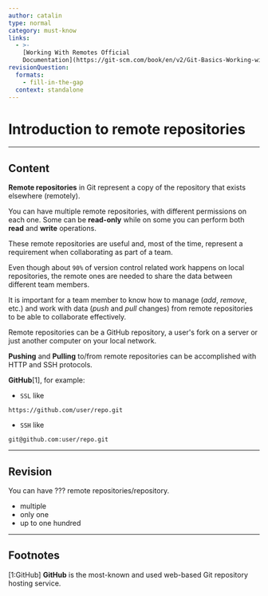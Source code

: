 ```yaml
---
author: catalin
type: normal
category: must-know
links:
  - >-
    [Working With Remotes Official
    Documentation](https://git-scm.com/book/en/v2/Git-Basics-Working-with-Remotes){website}
revisionQuestion:
  formats:
    - fill-in-the-gap
  context: standalone
---
```


# Introduction to remote repositories


---

## Content

**Remote repositories** in Git represent a copy of the repository that exists elsewhere (remotely).

You can have multiple remote repositories, with different permissions on each one. Some can be **read-only** while on some you can perform both **read** and **write** operations.

These remote repositories are useful and, most of the time, represent a requirement when collaborating as part of a team.

Even though about `90%` of version control related work happens on local repositories, the remote ones are needed to share the data between different team members.

It is important for a team member to know how to manage (*add*, *remove*, etc.) and work with data (*push* and *pull* changes) from remote repositories to be able to collaborate effectively.

Remote repositories can be a GitHub repository, a user's fork on a server or just another computer on your local network.

**Pushing** and **Pulling** to/from remote repositories can be accomplished with HTTP and SSH protocols.

**GitHub**[1], for example:

- `SSL` like 

```plain-text
https://github.com/user/repo.git
```

- `SSH` like

```plain-text
git@github.com:user/repo.git
```


---

## Revision

You can have ??? remote repositories/repository.

- multiple
- only one
- up to one hundred


---

## Footnotes

[1:GitHub]
**GitHub** is the most-known and used web-based Git repository hosting service.
